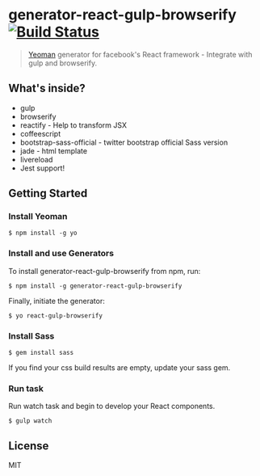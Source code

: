 # generator-react-gulp-browserify [![Build Status](https://secure.travis-ci.org/randylien/generator-react-gulp-browserify.png?branch=master)](https://travis-ci.org/randylien/generator-react-gulp-browserify)

> [Yeoman](http://yeoman.io) generator for facebook's React framework - Integrate with gulp and browserify.

## What's inside?

* gulp
* browserify
* reactify - Help to transform JSX
* coffeescript
* bootstrap-sass-official - twitter bootstrap official Sass version
* jade - html template
* livereload
* Jest support!

## Getting Started

### Install Yeoman

```
$ npm install -g yo
```

### Install and use Generators

To install generator-react-gulp-browserify from npm, run:

```
$ npm install -g generator-react-gulp-browserify
```

Finally, initiate the generator:

```
$ yo react-gulp-browserify
```

### Install Sass

```
$ gem install sass
```

If you find your css build results are empty, update your sass gem.

### Run task

Run watch task and begin to develop your React components.

```
$ gulp watch
```

## License

MIT
